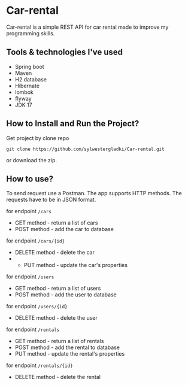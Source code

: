 # Car-rental

Car-rental is a simple REST API for car rental made to improve my programming skills.

## Tools & technologies I've used
- Spring boot 
- Maven
- H2 database
- Hibernate
- lombok
- flyway
- JDK 17


## How to Install and Run the Project?

Get project by clone repo
  
  `git clone https://github.com/sylwestergladki/Car-rental.git`

or download the zip.


## How to use?

To send request use a Postman. The app supports HTTP methods. The requests have to be in JSON format.

for endpoint `/cars`
- GET method - return a list of cars
- POST method - add the car to database

for endpoint  `/cars/{id}`
- DELETE method - delete the car
- - PUT method - update the car's properties

for endpoint `/users`
- GET method - return a list of users
- POST method - add the user to database

for endpoint  `/users/{id}`
- DELETE method - delete the user

for endpoint `/rentals`
- GET method - return a list of rentals
- POST method - add the rental to database
- PUT method - update the rental's properties

for endpoint  `/rentals/{id}`
- DELETE method - delete the rental



